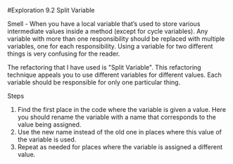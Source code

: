 #Exploration 9.2 Split Variable 

Smell - When you have a local variable that’s used to store various intermediate values inside a method (except for cycle variables). Any variable with more than one responsibility should be replaced with multiple variables, one for each responsibility. Using a variable for two different things is very confusing for the reader.

The refactoring that I have used is "Split Variable". This refactoring technique appeals you to use different variables for different values. Each variable should be responsible for only one particular thing. 

Steps
1. Find the first place in the code where the variable is given a value. Here you should rename the variable with a name that corresponds to the value being assigned.
2. Use the new name instead of the old one in places where this value of the variable is used.
3. Repeat as needed for places where the variable is assigned a different value.